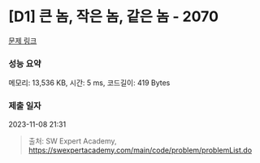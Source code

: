 # [D1] 큰 놈, 작은 놈, 같은 놈 - 2070 

[문제 링크](https://swexpertacademy.com/main/code/problem/problemDetail.do?contestProbId=AV5QQ6qqA40DFAUq) 

### 성능 요약

메모리: 13,536 KB, 시간: 5 ms, 코드길이: 419 Bytes

### 제출 일자

2023-11-08 21:31



> 출처: SW Expert Academy, https://swexpertacademy.com/main/code/problem/problemList.do